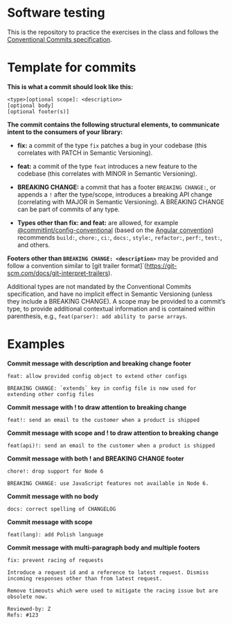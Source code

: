 # Software testing
This is the repository to practice the exercises in the class and follows the [Conventional Commits specification](https://www.conventionalcommits.org/en/v1.0.0/#specification).

# Template for commits
**This is what a commit should look like this:**

    <type>[optional scope]: <description>
    [optional body]
    [optional footer(s)]

**The commit contains the following structural elements, to communicate intent to the consumers of your library:**

- **fix:** a commit of the type `fix` patches a bug in your codebase (this correlates with PATCH in Semantic Versioning).

- **feat:** a commit of the type `feat` introduces a new feature to the codebase (this correlates with MINOR in Semantic Versioning).

- **BREAKING CHANGE:** a commit that has a footer `BREAKING CHANGE:`, or appends a `!` after the type/scope, introduces a breaking API change (correlating with MAJOR in Semantic Versioning). A BREAKING CHANGE can be part of commits of any type.

- **Types other than fix: and feat:** are allowed, for example [@commitlint/config-conventional](https://docs.github.com/en/get-started/writing-on-github/getting-started-with-writing-and-formatting-on-github/basic-writing-and-formatting-syntax#links) (based on the [Angular convention](https://github.com/angular/angular/blob/22b96b9/CONTRIBUTING.md#-commit-message-guidelines)) recommends `build:`, `chore:`, `ci:`, `docs:`, `style:`, `refactor:`, `perf:`, `test:`, and others.

**Footers other than `BREAKING CHANGE: <description>`** may be provided and follow a convention similar to [git trailer format]`(https://git-scm.com/docs/git-interpret-trailers).

Additional types are not mandated by the Conventional Commits specification, and have no implicit effect in Semantic Versioning (unless they include a BREAKING CHANGE). A scope may be provided to a commit’s type, to provide additional contextual information and is contained within parenthesis, e.g., `feat(parser): add ability to parse arrays`.

# Examples
**Commit message with description and breaking change footer**

    feat: allow provided config object to extend other configs

    BREAKING CHANGE: `extends` key in config file is now used for extending other config files

**Commit message with ! to draw attention to breaking change**

    feat!: send an email to the customer when a product is shipped

**Commit message with scope and ! to draw attention to breaking change**

    feat(api)!: send an email to the customer when a product is shipped

**Commit message with both ! and BREAKING CHANGE footer**

    chore!: drop support for Node 6

    BREAKING CHANGE: use JavaScript features not available in Node 6.

**Commit message with no body**

    docs: correct spelling of CHANGELOG

**Commit message with scope**

    feat(lang): add Polish language

**Commit message with multi-paragraph body and multiple footers**

    fix: prevent racing of requests

    Introduce a request id and a reference to latest request. Dismiss incoming responses other than from latest request.

    Remove timeouts which were used to mitigate the racing issue but are obsolete now.

    Reviewed-by: Z
    Refs: #123
